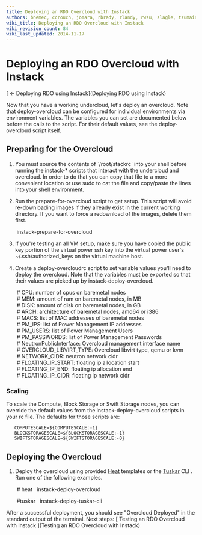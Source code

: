 ```yaml
---
title: Deploying an RDO Overcloud with Instack
authors: bnemec, ccrouch, jomara, rbrady, rlandy, rwsu, slagle, tzumainn
wiki_title: Deploying an RDO Overcloud with Instack
wiki_revision_count: 84
wiki_last_updated: 2014-11-17
---
```


# Deploying an RDO Overcloud with Instack

[ ← Deploying RDO using Instack](Deploying RDO using Instack)

Now that you have a working undercloud, let's deploy an overcloud. Note that deploy-overcloud can be configured for individual environments via environment variables. The variables you can set are documented below before the calls to the script. For their default values, see the deploy-overcloud script itself.

## Preparing for the Overcloud

1. You must source the contents of \`/root/stackrc\` into your shell before running the instack-\* scripts that interact with the undercloud and overcloud. In order to do that you can copy that file to a more convenient location or use sudo to cat the file and copy/paste the lines into your shell environment.

2. Run the prepare-for-overcloud script to get setup. This script will avoid re-downloading images if they already exist in the current working directory. If you want to force a redownload of the images, delete them first.

       instack-prepare-for-overcloud

3. If you're testing an all VM setup, make sure you have copied the public key portion of the virtual power ssh key into the virtual power user's ~/.ssh/authorized_keys on the virtual machine host.

4. Create a deploy-overcloudrc script to set variable values you'll need to deploy the overcloud. Note that the variables must be exported so that their values are picked up by instack-deploy-overcloud.

       # CPU: number of cpus on baremetal nodes
       # MEM: amount of ram on baremetal nodes, in MB
       # DISK: amount of disk on baremetal nodes, in GB
       # ARCH: architecture of baremetal nodes, amd64 or i386
       # MACS: list of MAC addresses of baremetal nodes
       # PM_IPS: list of Power Management IP addresses
       # PM_USERS: list of Power Management Users
       # PM_PASSWORDS: list of Power Management Passwords
       # NeutronPublicInterface: Overcloud management interface name
       # OVERCLOUD_LIBVIRT_TYPE: Overcloud libvirt type, qemu or kvm
       # NETWORK_CIDR: neutron network cidr
       # FLOATING_IP_START: floating ip allocation start
       # FLOATING_IP_END: floating ip allocation end
       # FLOATING_IP_CIDR: floating ip network cidr

### Scaling

To scale the Compute, Block Storage or Swift Storage nodes, you can override the default values from the instack-deploy-overcloud scripts in your rc file. The defaults for those scripts are:

       COMPUTESCALE=${COMPUTESCALE:-1}
       BLOCKSTORAGESCALE=${BLOCKSTORAGESCALE:-1}
       SWIFTSTORAGESCALE=${SWIFTSTORAGESCALE:-0}

## Deploying the Overcloud

1. Deploy the overcloud using provided [Heat](https://wiki.openstack.org/wiki/Heat) templates or the [Tuskar](https://wiki.openstack.org/wiki/TripleO/Tuskar) CLI . Run one of the following examples.

       # heat
        instack-deploy-overcloud

       #tuskar
        instack-deploy-tuskar-cli

After a successful deployment, you should see "Overcloud Deployed" in the standard output of the terminal. Next steps: [ Testing an RDO Overcloud with Instack ](Testing an RDO Overcloud with Instack)
